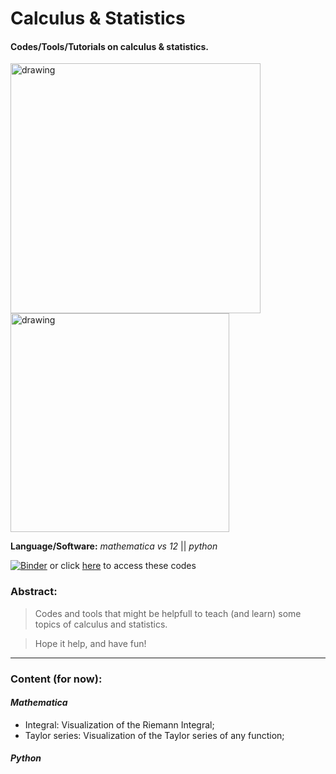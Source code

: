 # Calculus & Statistics

#### Codes/Tools/Tutorials on calculus & statistics.

<img src="https://user-images.githubusercontent.com/66641409/85236777-37a3d800-b3f7-11ea-8410-020ae2e8eef7.png" alt="drawing" width="400"/> <img src="https://user-images.githubusercontent.com/66641409/85236813-9406f780-b3f7-11ea-95dc-3aa4dee811d3.png" alt="drawing" width="350"/> 


**Language/Software:** *mathematica vs 12* || *python*

[![Binder](https://mybinder.org/badge_logo.svg)](https://mybinder.org/v2/gh/AndreHAM/Calculus/master) or click [here](https://mybinder.org/v2/gh/AndreHAM/Calculus/master "codes on Binder") to access these codes


### Abstract:
>Codes and tools that might be helpfull to teach (and learn) some topics of calculus and statistics.

>Hope it help, and have fun!

_____

### Content (for now):

#### *Mathematica*

- Integral: Visualization of the Riemann Integral;
- Taylor series: Visualization of the Taylor series of any function;

#### *Python*
